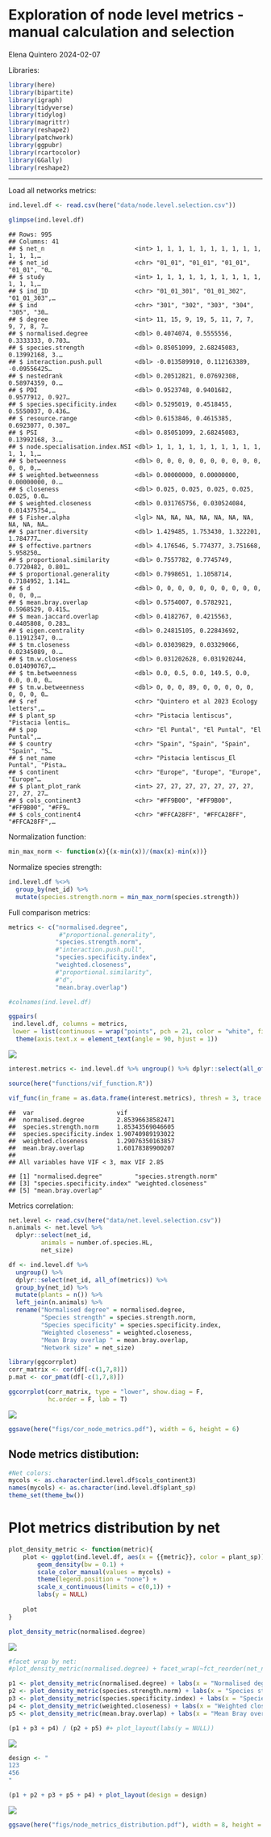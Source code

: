 Exploration of node level metrics - manual calculation and selection
================
Elena Quintero
2024-02-07

Libraries:

``` r
library(here)
library(bipartite)
library(igraph)
library(tidyverse)
library(tidylog)
library(magrittr)
library(reshape2)
library(patchwork)
library(ggpubr)
library(rcartocolor)
library(GGally)
library(reshape2)
```

------------------------------------------------------------------------

Load all networks metrics:

``` r
ind.level.df <- read.csv(here("data/node.level.selection.csv"))

glimpse(ind.level.df)
```

    ## Rows: 995
    ## Columns: 41
    ## $ net_n                         <int> 1, 1, 1, 1, 1, 1, 1, 1, 1, 1, 1, 1, 1,…
    ## $ net_id                        <chr> "01_01", "01_01", "01_01", "01_01", "0…
    ## $ study                         <int> 1, 1, 1, 1, 1, 1, 1, 1, 1, 1, 1, 1, 1,…
    ## $ ind_ID                        <chr> "01_01_301", "01_01_302", "01_01_303",…
    ## $ ind                           <chr> "301", "302", "303", "304", "305", "30…
    ## $ degree                        <int> 11, 15, 9, 19, 5, 11, 7, 7, 9, 7, 8, 7…
    ## $ normalised.degree             <dbl> 0.4074074, 0.5555556, 0.3333333, 0.703…
    ## $ species.strength              <dbl> 0.85051099, 2.68245083, 0.13992168, 3.…
    ## $ interaction.push.pull         <dbl> -0.013589910, 0.112163389, -0.09556425…
    ## $ nestedrank                    <dbl> 0.20512821, 0.07692308, 0.58974359, 0.…
    ## $ PDI                           <dbl> 0.9523748, 0.9401682, 0.9577912, 0.927…
    ## $ species.specificity.index     <dbl> 0.5295019, 0.4518455, 0.5550037, 0.436…
    ## $ resource.range                <dbl> 0.6153846, 0.4615385, 0.6923077, 0.307…
    ## $ PSI                           <dbl> 0.85051099, 2.68245083, 0.13992168, 3.…
    ## $ node.specialisation.index.NSI <dbl> 1, 1, 1, 1, 1, 1, 1, 1, 1, 1, 1, 1, 1,…
    ## $ betweenness                   <dbl> 0, 0, 0, 0, 0, 0, 0, 0, 0, 0, 0, 0, 0,…
    ## $ weighted.betweenness          <dbl> 0.00000000, 0.00000000, 0.00000000, 0.…
    ## $ closeness                     <dbl> 0.025, 0.025, 0.025, 0.025, 0.025, 0.0…
    ## $ weighted.closeness            <dbl> 0.031765756, 0.030524084, 0.014375754,…
    ## $ Fisher.alpha                  <lgl> NA, NA, NA, NA, NA, NA, NA, NA, NA, NA…
    ## $ partner.diversity             <dbl> 1.429485, 1.753430, 1.322201, 1.784777…
    ## $ effective.partners            <dbl> 4.176546, 5.774377, 3.751668, 5.958250…
    ## $ proportional.similarity       <dbl> 0.7557782, 0.7745749, 0.7720482, 0.801…
    ## $ proportional.generality       <dbl> 0.7998651, 1.1058714, 0.7184952, 1.141…
    ## $ d                             <dbl> 0, 0, 0, 0, 0, 0, 0, 0, 0, 0, 0, 0, 0,…
    ## $ mean.bray.overlap             <dbl> 0.5754007, 0.5782921, 0.5968529, 0.415…
    ## $ mean.jaccard.overlap          <dbl> 0.4182767, 0.4215563, 0.4405808, 0.283…
    ## $ eigen.centrality              <dbl> 0.24815105, 0.22843692, 0.11912347, 0.…
    ## $ tm.closeness                  <dbl> 0.03039829, 0.03329066, 0.02345089, 0.…
    ## $ tm.w.closeness                <dbl> 0.031202628, 0.031920244, 0.014090767,…
    ## $ tm.betweenness                <dbl> 0.0, 0.5, 0.0, 149.5, 0.0, 0.0, 0.0, 0…
    ## $ tm.w.betweenness              <dbl> 0, 0, 0, 89, 0, 0, 0, 0, 0, 0, 0, 0, 0…
    ## $ ref                           <chr> "Quintero et al 2023 Ecology letters",…
    ## $ plant_sp                      <chr> "Pistacia lentiscus", "Pistacia lentis…
    ## $ pop                           <chr> "El Puntal", "El Puntal", "El Puntal",…
    ## $ country                       <chr> "Spain", "Spain", "Spain", "Spain", "S…
    ## $ net_name                      <chr> "Pistacia lentiscus_El Puntal", "Pista…
    ## $ continent                     <chr> "Europe", "Europe", "Europe", "Europe"…
    ## $ plant_plot_rank               <int> 27, 27, 27, 27, 27, 27, 27, 27, 27, 27…
    ## $ cols_continent3               <chr> "#FF9B00", "#FF9B00", "#FF9B00", "#FF9…
    ## $ cols_continent4               <chr> "#FFCA28FF", "#FFCA28FF", "#FFCA28FF",…

Normalization function:

``` r
min_max_norm <- function(x){(x-min(x))/(max(x)-min(x))}
```

Normalize species strength:

``` r
ind.level.df %<>% 
  group_by(net_id) %>% 
  mutate(species.strength.norm = min_max_norm(species.strength))
```

Full comparison metrics:

``` r
metrics <- c("normalised.degree",
              #"proportional.generality",
             "species.strength.norm",
             #"interaction.push.pull",
             "species.specificity.index",
             "weighted.closeness",
             #"proportional.similarity",
             #"d",
             "mean.bray.overlap")

#colnames(ind.level.df)

ggpairs(
 ind.level.df, columns = metrics,
 lower = list(continuous = wrap("points", pch = 21, color = "white", fill= "black", size = 0.75))) + 
  theme(axis.text.x = element_text(angle = 90, hjust = 1))
```

![](selection_node_level_files/figure-gfm/unnamed-chunk-5-1.png)<!-- -->

``` r
interest.metrics <- ind.level.df %>% ungroup() %>% dplyr::select(all_of(metrics))

source(here("functions/vif_function.R"))

vif_func(in_frame = as.data.frame(interest.metrics), thresh = 3, trace = T)
```

    ##  var                       vif             
    ##  normalised.degree         2.85396638582471
    ##  species.strength.norm     1.85343569046605
    ##  species.specificity.index 1.90740989193022
    ##  weighted.closeness        1.29076350163857
    ##  mean.bray.overlap         1.60178389900207
    ## 
    ## All variables have VIF < 3, max VIF 2.85

    ## [1] "normalised.degree"         "species.strength.norm"    
    ## [3] "species.specificity.index" "weighted.closeness"       
    ## [5] "mean.bray.overlap"

Metrics correlation:

``` r
net.level <- read.csv(here("data/net.level.selection.csv"))
n.animals <- net.level %>% 
  dplyr::select(net_id, 
         animals = number.of.species.HL, 
         net_size)

df <- ind.level.df %>%
  ungroup() %>% 
  dplyr::select(net_id, all_of(metrics)) %>%
  group_by(net_id) %>%
  mutate(plants = n()) %>%
  left_join(n.animals) %>%
  rename("Normalised degree" = normalised.degree,
         "Species strength" = species.strength.norm,
         "Species specificity" = species.specificity.index,
         "Weighted closeness" = weighted.closeness,
         "Mean Bray overlap " = mean.bray.overlap,
         "Network size" = net_size)

library(ggcorrplot)
corr_matrix <- cor(df[-c(1,7,8)])
p.mat <- cor_pmat(df[-c(1,7,8)])

ggcorrplot(corr_matrix, type = "lower", show.diag = F,
           hc.order = F, lab = T)
```

![](selection_node_level_files/figure-gfm/cor_selec_metrics-1.png)<!-- -->

``` r
ggsave(here("figs/cor_node_metrics.pdf"), width = 6, height = 6)
```

## Node metrics distibution:

``` r
#Net colors:
mycols <- as.character(ind.level.df$cols_continent3)
names(mycols) <- as.character(ind.level.df$plant_sp)
theme_set(theme_bw())
```

# Plot metrics distribution by net

``` r
plot_density_metric <- function(metric){
    plot <- ggplot(ind.level.df, aes(x = {{metric}}, color = plant_sp)) + 
        geom_density(bw = 0.1) +
        scale_color_manual(values = mycols) + 
        theme(legend.position = "none") + 
        scale_x_continuous(limits = c(0,1)) +
        labs(y = NULL)
  
    plot
}

plot_density_metric(normalised.degree)
```

![](selection_node_level_files/figure-gfm/unnamed-chunk-8-1.png)<!-- -->

``` r
#facet wrap by net:
#plot_density_metric(normalised.degree) + facet_wrap(~fct_reorder(net_name, plant_plot_rank))
```

``` r
p1 <- plot_density_metric(normalised.degree) + labs(x = "Normalised degree")
p2 <- plot_density_metric(species.strength.norm) + labs(x = "Species strength")
p3 <- plot_density_metric(species.specificity.index) + labs(x = "Species specificity index")
p4 <- plot_density_metric(weighted.closeness) + labs(x = "Weighted closeness")
p5 <- plot_density_metric(mean.bray.overlap) + labs(x = "Mean Bray overlap")

(p1 + p3 + p4) / (p2 + p5) #+ plot_layout(labs(y = NULL))
```

![](selection_node_level_files/figure-gfm/unnamed-chunk-9-1.png)<!-- -->

``` r
design <- "
123
456
"  

(p1 + p2 + p3 + p5 + p4) + plot_layout(design = design)
```

![](selection_node_level_files/figure-gfm/unnamed-chunk-9-2.png)<!-- -->

``` r
ggsave(here("figs/node_metrics_distribution.pdf"), width = 8, height = 6)
```
